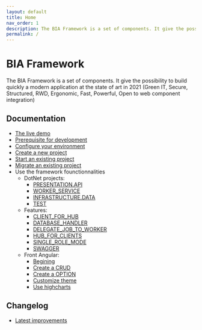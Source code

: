 ```yaml
---
layout: default
title: Home
nav_order: 1
description: The BIA Framework is a set of components. It give the possibility to build quickly a modern application at the state of art in 2021 (Green IT, Secure, Structured, RWD, Ergonomic, Fast, Powerful, Open to web component integration)
permalink: /
---
```


# BIA Framework

The BIA Framework is a set of components. It give the possibility to build quickly a modern application at the state of art in 2021 (Green IT, Secure, Structured, RWD, Ergonomic, Fast, Powerful, Open to web component integration)

## Documentation
* [The live demo](https://biateam.github.io/BIADemo/)
* [Prerequisite for development](./docs/PREREQUISITE.md)
* [Configure your environment](./docs/ConfigureEnv/CONFIGURE_YOUR_DEV_ENVIRONMENT.md)
* [Create a new project](./docs/NEW_PROJECT.md)
* [Start an existing project](./docs/START_EXISTING_PROJECT.md)
* [Migrate an existing project](./docs/Migration/MIGRATION.md)
* Use the framework founctionnalities
  * DotNet projects:
    * [PRESENTATION.API](./docs/Projects/01-PRESENTATION.API.md)
    * [WORKER_SERVICE](./docs/Projects/01-WORKER_SERVICE.md)
    * [INFRASTRUCTURE.DATA](./docs/Projects/04-INFRASTRUCTURE.DATA.md)
    * [TEST](./docs/Projects/99-TEST.md)
  * Features:
    * [CLIENT_FOR_HUB](./docs/Features/CLIENT_FOR_HUB.md)
    * [DATABASE_HANDLER](./docs/Features/DATABASE_HANDLER.md)
    * [DELEGATE_JOB_TO_WORKER](./docs/Features/DELEGATE_JOB_TO_WORKER.md)
    * [HUB_FOR_CLIENTS](./docs/Features/HUB_FOR_CLIENTS.md)
    * [SINGLE_ROLE_MODE](./docs/Features/SINGLE_ROLE_MODE.md)
    * [SWAGGER](./docs/Features/SWAGGER.md)
  * Front Angular:
    * [Begining](./docs/Front/BEGINING.md)
    * [Create a CRUD](./docs/FRONT/CRUD_UNIVERSAL_MODE.md)
    * [Create a OPTION](./docs/FRONT/OPTION.md)
    * [Customize theme](./docs/FRONT/CUSTOMIZE_THEME.md)
    * [Use highcharts](./docs/FRONT/HIGHCHARTS.md)

## Changelog
* [Latest improvements](./CHANGELOG.md)